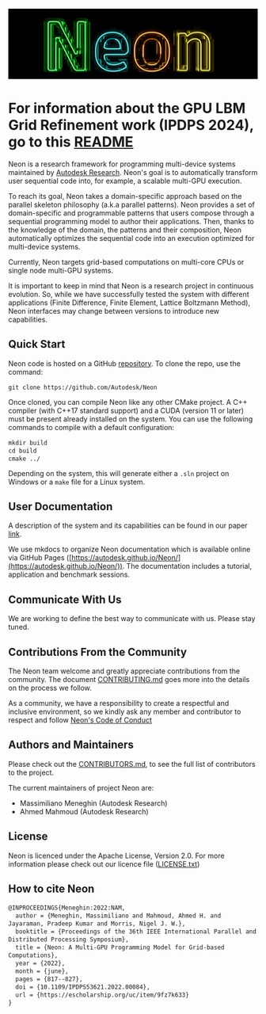 ![Neon logo](docs/logo/neonDarkLogo.jpg "Neon")

# For information about the GPU LBM Grid Refinement work (IPDPS 2024), go to this [README](/apps/lbmMultiRes/README.md)

Neon is a research framework for programming multi-device systems maintained by [Autodesk Research](https://www.autodesk.com/research/overview). Neon's goal is to automatically transform user sequential code into, for example, a scalable multi-GPU execution.

To reach its goal, Neon takes a domain-specific approach based on the parallel skeleton philosophy (a.k.a parallel patterns). Neon provides a set of domain-specific and programmable patterns that users compose through a sequential programming model to author their applications. Then, thanks to the knowledge of the domain, the patterns and their composition, Neon automatically optimizes the sequential code into an execution optimized for multi-device systems.

Currently, Neon targets grid-based computations on multi-core CPUs or single node multi-GPU systems. 

It is important to keep in mind that Neon is a research project in continuous evolution. So, while we have successfully tested the system with different applications (Finite Difference, Finite Element, Lattice Boltzmann Method), Neon interfaces may change between versions to introduce new capabilities.

## Quick Start

Neon code is hosted on a GitHub [repository](https://github.com/Autodesk/Neon).
To clone the repo, use the command:

```
git clone https://github.com/Autodesk/Neon
```

Once cloned, you can compile Neon like any other CMake project. A C++ compiler (with C++17 standard support) and a CUDA (version 11 or later) must be present already installed on the system. You can use the following commands to compile with a default configuration:

```
mkdir build
cd build
cmake ../
```

Depending on the system, this will generate either a `.sln` project on Windows or a `make` file for a Linux system. 

## User Documentation

A description of the system and its capabilities can be found in our paper [link](https://escholarship.org/uc/item/9fz7k633).

We use mkdocs to organize Neon documentation which is available online via GitHub Pages ([https://autodesk.github.io/Neon/](https://autodesk.github.io/Neon/)).
The documentation includes a tutorial, application and benchmark sessions.  

## Communicate With Us

We are working to define the best way to communicate with us. Please stay tuned. 

## Contributions From the Community

The Neon team welcome and greatly appreciate contributions from the community. The document [CONTRIBUTING.md](docs/CONTRIBUTING.md) goes more into the details on the process we follow. 

As a community, we have a responsibility to create a respectful and inclusive environment, so we kindly ask any member and contributor to respect and follow [Neon's Code of Conduct](docs/CODE_OF_CONDUCT.md)

## Authors and Maintainers 

Please check out the [CONTRIBUTORS.md](docs/CONTRIBUTORS.md), to see the full list of contributors to the project.

The current maintainers of project Neon are:
- Massimiliano Meneghin (Autodesk Research)
- Ahmed Mahmoud (Autodesk Research)

## License

Neon is licenced under the Apache License, Version 2.0. For more information please check out our licence file ([LICENSE.txt](./LICENSE.txt))

## How to cite Neon

```
@INPROCEEDINGS{Meneghin:2022:NAM,
  author = {Meneghin, Massimiliano and Mahmoud, Ahmed H. and Jayaraman, Pradeep Kumar and Morris, Nigel J. W.},
  booktitle = {Proceedings of the 36th IEEE International Parallel and Distributed Processing Symposium},
  title = {Neon: A Multi-GPU Programming Model for Grid-based Computations},
  year = {2022},
  month = {june},
  pages = {817--827},
  doi = {10.1109/IPDPS53621.2022.00084},
  url = {https://escholarship.org/uc/item/9fz7k633}
}
```

